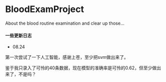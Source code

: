 # BloodExamProject
About the blood routine examination and clear up those…

#### 一些更新日志
- 08.24 

第一次尝试了一下人工智能，感谢上苍，至少把svm做出来了。

鉴于我只录入了可怜的40条数据，现在模型的准确率是可怜的0.62，但至少做出来了，不是吗？

